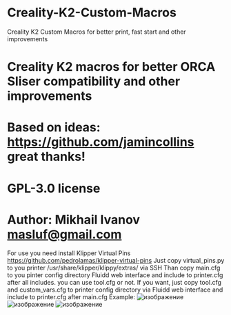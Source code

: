# Creality-K2-Custom-Macros
Creality K2 Custom Macros for better print, fast start and other improvements
# Creality K2 macros for better ORCA Sliser compatibility and other improvements
# Based on ideas: https://github.com/jamincollins great thanks!
# GPL-3.0 license 
# Author: Mikhail Ivanov masluf@gmail.com

For use you need install Klipper Virtual Pins https://github.com/pedrolamas/klipper-virtual-pins
Just copy virtual_pins.py to you printer /usr/share/klipper/klippy/extras/ via SSH
Than copy main.cfg to you pinter config directory Fluidd web interface and include to printer.cfg after all includes.
you can use tool.cfg or not. If you want, just copy tool.cfg and custom_vars.cfg to printer config directory via Fluidd web interface and include to printer.cfg after main.cfg
Example:
![изображение](https://github.com/user-attachments/assets/d2adb77c-587f-4844-a844-545f4fd42174)
![изображение](https://github.com/user-attachments/assets/9f2b6c62-a756-42e8-a3e8-70fc86d4d4e8)
![изображение](https://github.com/user-attachments/assets/aa353b06-e271-4759-b018-69a6830509f7)

